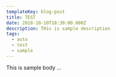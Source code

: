 ```yaml
---
templateKey: blog-post
title: TEST
date: 2018-10-10T18:30:00.000Z
description: THis is sample description
tags:
  - auto
  - test
  - sample
---
```

This is sample body ...
